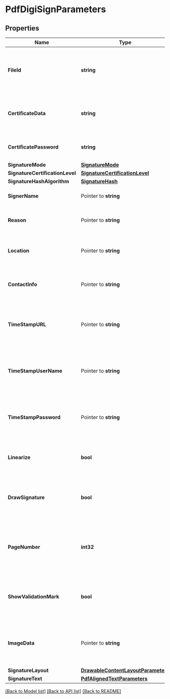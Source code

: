 # PdfDigiSignParameters

## Properties

Name | Type | Description | Notes
------------ | ------------- | ------------- | -------------
**FileId** | **string** | The identifier of the previously uploaded file to be processed. | 
**CertificateData** | **string** | Specifies the data of the digital PKCS#12 certificate file. | 
**CertificatePassword** | **string** | Specifies the certificate password. | 
**SignatureMode** | [**SignatureMode**](SignatureMode.md) |  | [optional] 
**SignatureCertificationLevel** | [**SignatureCertificationLevel**](SignatureCertificationLevel.md) |  | [optional] 
**SignatureHashAlgorithm** | [**SignatureHash**](SignatureHash.md) |  | [optional] 
**SignerName** | Pointer to **string** | Specifies the name of the signer. | [optional] [default to PassportPDF]
**Reason** | Pointer to **string** | Specifies the reason of the signature. | [optional] [default to ]
**Location** | Pointer to **string** | Specifies the location where the signature is applied. | [optional] [default to ]
**ContactInfo** | Pointer to **string** | Specifies contact information about the signer. | [optional] [default to ]
**TimeStampURL** | Pointer to **string** | Specifies the URL of the server responsible of providing a time stamp. | [optional] [default to ]
**TimeStampUserName** | Pointer to **string** | Specifies the optional user name associated with the time stamp server. | [optional] [default to ]
**TimeStampPassword** | Pointer to **string** | Specifies the optional password associated with the time stamp server. | [optional] [default to ]
**Linearize** | **bool** | Specifies whether the signed PDF shall be linearized. | [optional] [default to false]
**DrawSignature** | **bool** | Specifies whether the signature shall be drawn on the document. | [optional] [default to false]
**PageNumber** | **int32** | Specifies the number of the page on which the signature shall be drawn. | [optional] [default to 1]
**ShowValidationMark** | **bool** | Specifies whether a validation mark shall be drawn with the signature. | [optional] [default to false]
**ImageData** | Pointer to **string** | Specifies the data of the image to be drawn at the signature location. | [optional] 
**SignatureLayout** | [**DrawableContentLayoutParameters**](DrawableContentLayoutParameters.md) |  | [optional] 
**SignatureText** | [**PdfAlignedTextParameters**](PdfAlignedTextParameters.md) |  | [optional] 

[[Back to Model list]](../README.md#documentation-for-models) [[Back to API list]](../README.md#documentation-for-api-endpoints) [[Back to README]](../README.md)


